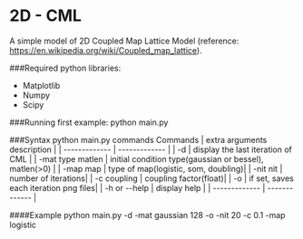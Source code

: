 # 2D - CML

A simple model of 2D Coupled Map Lattice Model (reference: https://en.wikipedia.org/wiki/Coupled_map_lattice).

###Required python libraries:
  * Matplotlib
  * Numpy
  * Scipy

###Running first example:
python main.py

###Syntax
python main.py commands
 Commands | extra arguments description | 
| ------------- | ------------- |
| -d                  | display the last iteration of CML |
| -mat type matlen    | initial condition type(gaussian or bessel), matlen(>0) | 
| -map map            | type of map(logistic, som, doubling)| 
| -nit nit            | number of iterations| 
| -c coupling         | coupling factor(float)| 
| -o                  | if set, saves each iteration png files| 
| -h or --help        | display help | 
| ------------- | ------------- |

####Example
python main.py -d -mat gaussian 128 -o -nit 20 -c 0.1 -map logistic

